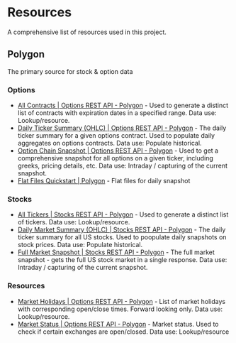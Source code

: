 # **Resources**

A comprehensive list of resources used in this project.

## Polygon

The primary source for stock & option data

### Options

* [All Contracts | Options REST API - Polygon](https://polygon.io/docs/rest/options/contracts/all-contracts)  - Used to generate a distinct list of contracts with expiration dates in a specified range. Data use: Lookup/resource.
* [Daily Ticker Summary (OHLC) | Options REST API - Polygon](https://polygon.io/docs/rest/options/aggregates/daily-ticker-summary) - The daily ticker summary for a given options contract. Used to populate daily aggregates on options contracts. Data use: Populate historical.
* [Option Chain Snapshot | Options REST API - Polygon](https://polygon.io/docs/rest/options/snapshots/option-chain-snapshot) - Used to get a comprehensive snapshot for all options on a given ticker, including greeks, pricing details, etc. Data use: Intraday / capturing of the current snapshot.
* [Flat Files Quickstart | Polygon](https://polygon.io/docs/flat-files/quickstart) - Flat files for daily snapshot

### Stocks

* [All Tickers | Stocks REST API - Polygon](https://polygon.io/docs/rest/stocks/tickers/all-tickers) - Used to generate a distinct list of tickers. Data use: Lookup/resource.
* [Daily Market Summary (OHLC) | Stocks REST API - Polygon](https://polygon.io/docs/rest/stocks/aggregates/daily-market-summary) - The daily ticker summary for all US stocks. Used to poopulate daily snapshots on stock prices.  Data use: Populate historical.
* [Full Market Snapshot | Stocks REST API - Polygon](https://polygon.io/docs/rest/stocks/snapshots/full-market-snapshot) - The full market snapshot - gets the full US stock market in a single response. Data use: Intraday / capturing of the current snapshot.

### Resources

* [Market Holidays | Options REST API - Polygon](https://polygon.io/docs/rest/options/market-operations/market-holidays) - List of market holidays with corresponding open/close times. Forward looking only. Data use: Lookup/resource.
* [Market Status | Options REST API - Polygon](https://polygon.io/docs/rest/options/market-operations/market-status) - Market status. Used to check if certain exchanges are open/closed. Data use: Lookup/resource
